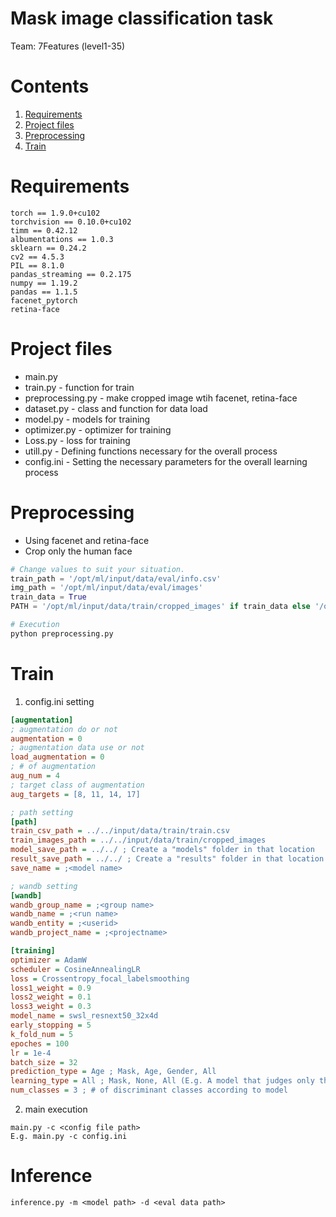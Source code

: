 # Mask image classification task
Team: 7Features (level1-35)

# Contents
1. [Requirements](#Requirements)
2. [Project files](#Project-files)
3. [Preprocessing](#Preprocessing)
4. [Train](#Train)

# Requirements
```
torch == 1.9.0+cu102
torchvision == 0.10.0+cu102
timm == 0.42.12
albumentations == 1.0.3
sklearn == 0.24.2
cv2 == 4.5.3
PIL == 8.1.0
pandas_streaming == 0.2.175
numpy == 1.19.2
pandas == 1.1.5
facenet_pytorch
retina-face
```

# Project files
* main.py
* train.py - function for train
* preprocessing.py - make cropped image wtih facenet, retina-face
* dataset.py - class and function for data load
* model.py - models for training
* optimizer.py - optimizer for training
* Loss.py - loss for training
* utill.py - Defining functions necessary for the overall process
* config.ini - Setting the necessary parameters for the overall learning process

# Preprocessing
* Using facenet and retina-face
* Crop only the human face
```python
# Change values to suit your situation.
train_path = '/opt/ml/input/data/eval/info.csv'
img_path = '/opt/ml/input/data/eval/images' 
train_data = True
PATH = '/opt/ml/input/data/train/cropped_images' if train_data else '/opt/ml/input/data/eval/cropped_images'

# Execution
python preprocessing.py
```

# Train
1. config.ini setting
```ini
[augmentation]
; augmentation do or not
augmentation = 0
; augmentation data use or not
load_augmentation = 0
; # of augmentation
aug_num = 4
; target class of augmentation
aug_targets = [8, 11, 14, 17]

; path setting
[path]
train_csv_path = ../../input/data/train/train.csv
train_images_path = ../../input/data/train/cropped_images
model_save_path = ../../ ; Create a "models" folder in that location
result_save_path = ../../ ; Create a "results" folder in that location
save_name = ;<model name>

; wandb setting
[wandb]
wandb_group_name = ;<group name>
wandb_name = ;<run name>
wandb_entity = ;<userid>
wandb_project_name = ;<projectname>

[training]
optimizer = AdamW
scheduler = CosineAnnealingLR
loss = Crossentropy_focal_labelsmoothing
loss1_weight = 0.9
loss2_weight = 0.1
loss3_weight = 0.3
model_name = swsl_resnext50_32x4d
early_stopping = 5
k_fold_num = 5
epoches = 100
lr = 1e-4
batch_size = 32
prediction_type = Age ; Mask, Age, Gender, All
learning_type = All ; Mask, None, All (E.g. A model that judges only the image with a mask in Age)
num_classes = 3 ; # of discriminant classes according to model
```

2. main execution
```
main.py -c <config file path>
E.g. main.py -c config.ini
```

# Inference
```
inference.py -m <model path> -d <eval data path>
```